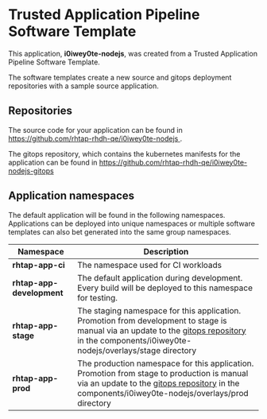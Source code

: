 # Trusted Application Pipeline Software Template

This application, **i0iwey0te-nodejs**, was created from a Trusted Application Pipeline Software Template.

The software templates create a new source and gitops deployment repositories with a sample source application. 

## Repositories

The source code for your application can be found in [https://github.com/rhtap-rhdh-qe/i0iwey0te-nodejs ](https://github.com/rhtap-rhdh-qe/i0iwey0te-nodejs ).
 
The gitops repository, which contains the kubernetes manifests for the application can be found in 
[https://github.com/rhtap-rhdh-qe/i0iwey0te-nodejs-gitops ](https://github.com/rhtap-rhdh-qe/i0iwey0te-nodejs-gitops ) 

## Application namespaces 

The default application will be found in the following namespaces. Applications can be deployed into unique namespaces or multiple software templates can also bet generated into the same group namespaces.  

|  Namespace   |  Description   |  
| -------- | -------- |
| **rhtap-app-ci** | The namespace used for CI workloads |
| **rhtap-app-development** | The default application during development. Every build will be deployed to this namespace for testing. |
| **rhtap-app-stage** | The staging namespace for this application. Promotion from development to stage is manual via an update to the [gitops repository](https://github.com/rhtap-rhdh-qe/i0iwey0te-nodejs-gitops ) in the components/i0iwey0te-nodejs/overlays/stage directory |
| **rhtap-app-prod** | The production namespace for this application. Promotion from stage to production is manual via an update to the [gitops repository](https://github.com/rhtap-rhdh-qe/i0iwey0te-nodejs-gitops ) in the components/i0iwey0te-nodejs/overlays/prod directory |